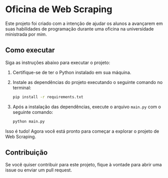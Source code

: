 # Oficina de Web Scraping

Este projeto foi criado com a intenção de ajudar os alunos a avançarem em suas habilidades de programação durante uma oficina na universidade ministrada por mim.

## Como executar

Siga as instruções abaixo para executar o projeto:

1. Certifique-se de ter o Python instalado em sua máquina.

2. Instale as dependências do projeto executando o seguinte comando no terminal:

    ```bash
    pip install -r requirements.txt
    ```

3. Após a instalação das dependências, execute o arquivo `main.py` com o seguinte comando:

    ```bash
    python main.py
    ```

Isso é tudo! Agora você está pronto para começar a explorar o projeto de Web Scraping.

## Contribuição

Se você quiser contribuir para este projeto, fique à vontade para abrir uma issue ou enviar um pull request.
